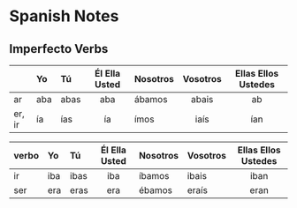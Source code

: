 # Spanish Notes
## Imperfecto Verbs

| | Yo | Tú | Él Ella Usted | Nosotros | Vosotros | Ellas Ellos Ustedes |
| :--| :--- | :--- |  :---: | :--- | :---: | :---: |
| ar | aba | abas | aba | ábamos | abais | ab |
| er, ir | ía | ías | ía | ímos | iaís | ían |


| verbo | Yo | Tú | Él Ella Usted | Nosotros | Vosotros | Ellas Ellos Ustedes |
| :--| :--- | :--- |  :---: | :--- | :--- | :---: |
|ir | iba | ibas | iba | íbamos | ibais | iban |
| ser | era | eras |era | ébamos | eraís | eran |